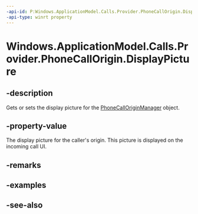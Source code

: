 ----api-id: P:Windows.ApplicationModel.Calls.Provider.PhoneCallOrigin.DisplayPicture
-api-type: winrt property
---<!-- Property syntaxpublic Windows.Storage.StorageFile DisplayPicture { get;  set; }--># Windows.ApplicationModel.Calls.Provider.PhoneCallOrigin.DisplayPicture## -descriptionGets or sets the display picture for the [PhoneCallOriginManager](phonecalloriginmanager.md) object.## -property-valueThe display picture for the caller's origin. This picture is displayed on the incoming call UI.## -remarks## -examples## -see-also